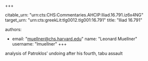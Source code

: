 +++


citable_urn: "urn:cts:CHS:Commentaries.AHCIP:Iliad.16.791.iz6x4NG"
target_urn: "urn:cts:greekLit:tlg0012.tlg001:16.791"
title: "Iliad 16.791"

authors:
- email: "muellner@chs.harvard.edu"
  name: "Leonard Muellner"
  username: "lmuellner"
+++

<p>analysis of Patroklos’ undoing after his fourth, tabu assault</p>